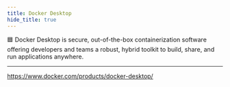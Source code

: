 ```yaml
---
title: Docker Desktop
hide_title: true
---
```


🟦 Docker Desktop is secure, out-of-the-box containerization software offering developers and teams a robust, hybrid toolkit to build, share, and run applications anywhere.

---

https://www.docker.com/products/docker-desktop/
